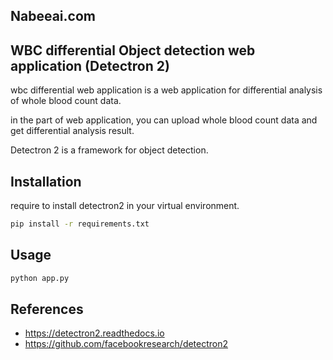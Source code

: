 ## Nabeeai.com

## WBC differential Object detection web application (Detectron 2)

wbc differential web application is a web application for differential analysis of whole blood count data.

in the part of web application, you can upload whole blood count data and get differential analysis result.

Detectron 2 is a framework for object detection.

## Installation

require to install detectron2 in your virtual environment.

```bash
pip install -r requirements.txt
```

## Usage

```bash
python app.py
```

## References

- https://detectron2.readthedocs.io
- https://github.com/facebookresearch/detectron2

